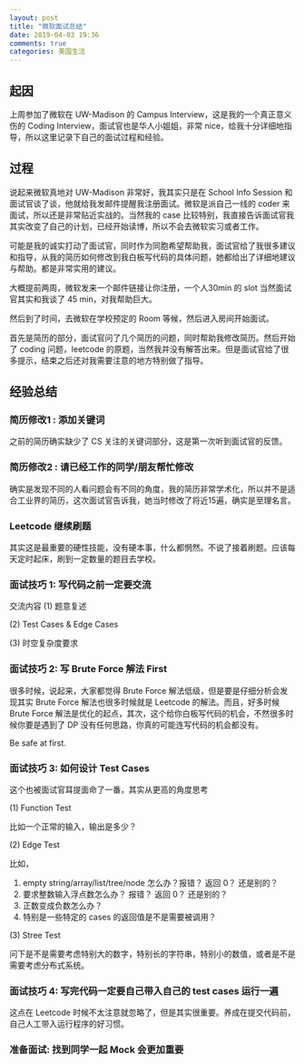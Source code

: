 ```yaml
---
layout: post
title: "微软面试总结"
date: 2019-04-03 19:36
comments: true
categories: 美国生活
---
```


## 起因

上周参加了微软在 UW-Madison 的 Campus Interview，这是我的一个真正意义伤的 Coding Interview，面试官也是华人小姐姐，非常 nice，给我十分详细地指导，所以这里记录下自己的面试过程和经验。

<!--more-->

## 过程

说起来微软真地对 UW-Madison 非常好，我其实只是在 School Info Session 和面试官谈了谈，他就给我发邮件提醒我注册面试。微软是派自己一线的 coder 来面试，所以还是非常贴近实战的。当然我的 case 比较特别，我直接告诉面试官我其实改变了自己的计划，已经开始读博，所以不会去微软实习或者工作。

可能是我的诚实打动了面试官，同时作为同胞希望帮助我，面试官给了我很多建议和指导，从我的简历如何修改到我白板写代码的具体问题，她都给出了详细地建议与帮助。都是非常实用的建议。

大概提前两周，微软发来一个邮件链接让你注册，一个人30min 的 slot 当然面试官其实和我谈了 45 min，对我帮助巨大。

然后到了时间，去微软在学校预定的 Room 等候，然后进入房间开始面试。

首先是简历的部分，面试官问了几个简历的问题，同时帮助我修改简历。然后开始了 coding 问题，leetcode 的原题，当然我并没有解答出来。但是面试官给了很多提示，结束之后还对我需要注意的地方特别做了指导。

## 经验总结

### 简历修改1 : 添加关键词

之前的简历确实缺少了 CS 关注的关键词部分，这是第一次听到面试官的反馈。

### 简历修改2 : 请已经工作的同学/朋友帮忙修改

确实是发现不同的人看问题会有不同的角度，我的简历非常学术化，所以并不是适合工业界的简历，这次面试官告诉我，她当时修改了将近15遍，确实是至理名言。

### Leetcode 继续刷题

其实这是最重要的硬性技能，没有硬本事，什么都惘然。不说了接着刷题。应该每天定时起床，刷到一定数量的题目去学校。

### 面试技巧 1: 写代码之前一定要交流
交流内容
(1) 题意复述

(2) Test Cases & Edge Cases

(3) 时空复杂度要求

### 面试技巧 2: 写 Brute Force 解法 First

很多时候，说起来，大家都觉得 Brute Force 解法低级，但是要是仔细分析会发现其实 Brute Force 解法也很多时候就是 Leetcode 的解法。而且，好多时候 Brute Force 解法是优化的起点，其次，这个给你白板写代码的机会，不然很多时候你要是遇到了 DP 没有任何思路，你真的可能连写代码的机会都没有。

Be safe at first.

### 面试技巧 3: 如何设计 Test Cases

这个也被面试官耳提面命了一番，其实从更高的角度思考

(1) Function Test

比如一个正常的输入，输出是多少？

(2) Edge Test

比如，

1. empty string/array/list/tree/node 怎么办？报错？ 返回 0？ 还是别的？
2. 要求整数输入浮点数怎么办？ 报错？ 返回 0？ 还是别的？
3. 正数变成负数怎么办？
4. 特别是一些特定的 cases 的返回值是不是需要被调用？

(3) Stree Test

问下是不是需要考虑特别大的数字，特别长的字符串，特别小的数值，或者是不是需要考虑分布式系统。

### 面试技巧 4: 写完代码一定要自己带入自己的 test cases 运行一遍

这点在 Leetcode 时候不太注意就忽略了，但是其实很重要。养成在提交代码前，自己人工带入运行程序的好习惯。


### 准备面试: 找到同学一起 Mock 会更加重要


